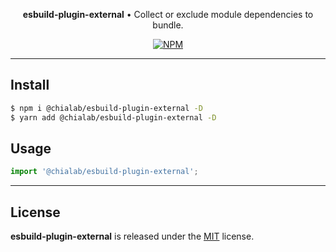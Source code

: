 <p align="center">
    <strong>esbuild-plugin-external</strong> • Collect or exclude module dependencies to bundle.
</p>

<p align="center">
    <a href="https://www.npmjs.com/package/@chialab/esbuild-plugin-external"><img alt="NPM" src="https://img.shields.io/npm/v/@chialab/esbuild-plugin-external.svg?style=flat-square"></a>
</p>

---

## Install

```sh
$ npm i @chialab/esbuild-plugin-external -D
$ yarn add @chialab/esbuild-plugin-external -D
```

## Usage

```js
import '@chialab/esbuild-plugin-external';

```

---

## License

**esbuild-plugin-external** is released under the [MIT](https://github.com/chialab/rna/blob/main/packages/esbuild-plugin-external/LICENSE) license.
